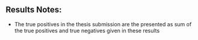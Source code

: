 ## Results Notes:
- The true positives in the thesis submission are the presented as sum of the true positives and true negatives given in these results
